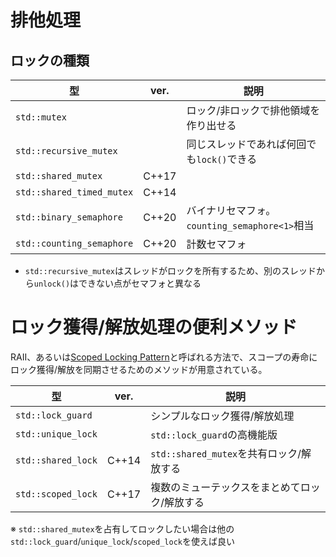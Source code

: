 # 排他処理

## ロックの種類


|型|ver.|説明|
|---|---|---|
|`std::mutex`||ロック/非ロックで排他領域を作り出せる|
|`std::recursive_mutex`||同じスレッドであれば何回でも`lock()`できる|
|`std::shared_mutex`|C++17|
|`std::shared_timed_mutex`|C++14|
|`std::binary_semaphore`|C++20|バイナリセマフォ。`counting_semaphore<1>`相当|
|`std::counting_semaphore`|C++20|計数セマフォ|

* `std::recursive_mutex`はスレッドがロックを所有するため、別のスレッドから`unlock()`はできない点がセマフォと異なる

# ロック獲得/解放処理の便利メソッド

RAII、あるいは[Scoped Locking Pattern](https://www.dre.vanderbilt.edu/~schmidt/PDF/ScopedLocking.pdf)と呼ばれる方法で、スコープの寿命にロック獲得/解放を同期させるためのメソッドが用意されている。

|型|ver.|説明|
|---|---|---|
|`std::lock_guard`||シンプルなロック獲得/解放処理|
|`std::unique_lock`||`std::lock_guard`の高機能版|
|`std::shared_lock`|C++14|`std::shared_mutex`を共有ロック/解放する|
|`std::scoped_lock`|C++17|複数のミューテックスをまとめてロック/解放する

※ `std::shared_mutex`を占有してロックしたい場合は他の`std::lock_guard`/`unique_lock`/`scoped_lock`を使えば良い